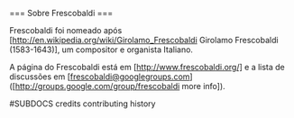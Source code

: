 === Sobre Frescobaldi ===

Frescobaldi foi nomeado após
[http://en.wikipedia.org/wiki/Girolamo_Frescobaldi
Girolamo Frescobaldi (1583-1643)],
um compositor e organista Italiano.

A página do Frescobaldi está em [http://www.frescobaldi.org/]
e a lista de discussões em [frescobaldi@googlegroups.com]
([http://groups.google.com/group/frescobaldi more info]).

#SUBDOCS
credits
contributing
history
